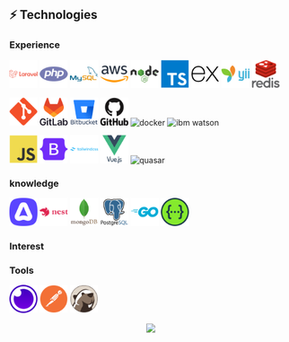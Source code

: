 ## ⚡ Technologies

### Experience

<p>
    <img src="https://github.com/devicons/devicon/blob/master/icons/laravel/laravel-original-wordmark.svg" alt="laravel" width="50" height="50"/>
    <img src="https://github.com/devicons/devicon/blob/master/icons/php/php-plain.svg" alt="php" width="50" height="50"/>
    <img src="https://github.com/devicons/devicon/blob/master/icons/mysql/mysql-original-wordmark.svg" alt="mysql" width="50" height="50"/>
    <img src="https://github.com/devicons/devicon/blob/master/icons/amazonwebservices/amazonwebservices-original-wordmark.svg" alt="aws" width="50" height="50"/> 
    <img src="https://github.com/devicons/devicon/blob/master/icons/nodejs/nodejs-original-wordmark.svg" alt="nodejs" width="50" height="50"/> 
    <img src="https://github.com/devicons/devicon/blob/master/icons/typescript/typescript-original.svg" alt="typescript" width="50" height="50"/>
    <img src="https://github.com/devicons/devicon/blob/master/icons/express/express-original.svg" alt="express" width="50" height="50"/>
    <img src="https://github.com/devicons/devicon/blob/master/icons/yii/yii-original-wordmark.svg" alt="yii" width="50" height="50"/>
    <img src="https://github.com/devicons/devicon/blob/master/icons/redis/redis-original-wordmark.svg" alt="redis" width="50" height="50"/>
</p>
<p>
    <img src="https://github.com/devicons/devicon/blob/master/icons/git/git-original.svg" alt="git" width="50" height="50"/>
    <img src="https://github.com/devicons/devicon/blob/master/icons/gitlab/gitlab-original-wordmark.svg" alt="gitlab" width="50" height="50"/>
    <img src="https://github.com/devicons/devicon/blob/master/icons/bitbucket/bitbucket-original-wordmark.svg" alt="bitbucket" width="50" height="50"/>
    <img src="https://github.com/devicons/devicon/blob/master/icons/github/github-original-wordmark.svg" alt="github" width="50" height="50"/>
    <img src="https://cdn.iconscout.com/icon/free/png-256/docker-11-1175228.png" alt="docker" width="50" height="50"/>
    <img src="http://ctiglobal.com/wp-content/uploads/2021/07/IBM-Watson.jpg" alt="ibm watson" width="50" height="50"/>
<p>
<p>
    <img src="https://github.com/devicons/devicon/blob/master/icons/javascript/javascript-original.svg" alt="javascript" width="50" height="50"/>
    <img src="https://github.com/devicons/devicon/blob/master/icons/bootstrap/bootstrap-plain.svg" alt="bootstrap" width="50" height="50"/>
    <img src="https://github.com/devicons/devicon/blob/master/icons/tailwindcss/tailwindcss-plain-wordmark.svg" alt="tailwind" width="50" height="50"/>
    <img src="https://github.com/devicons/devicon/blob/master/icons/vuejs/vuejs-original-wordmark.svg" alt="vuejs" width="50" height="50"/>
    <img src="https://cdn.quasar.dev/logo/svg/quasar-logo.svg" alt="quasar" width="50" height="50"/>
</p>

### knowledge

<p>
    <img src="https://github.com/devicons/devicon/blob/master/icons/adonisjs/adonisjs-original.svg" alt="adonisjs" width="50" height="50"/>
    <img src="https://github.com/devicons/devicon/blob/master/icons/nestjs/nestjs-original-wordmark.svg" alt="adonisjs" width="50" height="50"/>
    <img src="https://github.com/devicons/devicon/blob/master/icons/mongodb/mongodb-original-wordmark.svg" alt="mongodb" width="50" height="50"/>
    <img src="https://github.com/devicons/devicon/blob/master/icons/postgresql/postgresql-original-wordmark.svg" alt="postgresql" width="50" height="50"/>
    <img src="https://github.com/devicons/devicon/blob/master/icons/go/go-original-wordmark.svg" alt="golang" width="50" height="50"/>
    <img src="https://github.com/devicons/devicon/blob/master/icons/swagger/swagger-original.svg" alt="swagger" width="50" height="50"/>
</p>

### Interest

<p>
    
</p>

### Tools

<p>
    <img src="https://github.com/devicons/devicon/blob/master/icons/insomnia/insomnia-original.svg" alt="insomnia" width="50" height="50"/>
    <img src="https://github.com/devicons/devicon/blob/master/icons/postman/postman-original.svg" alt="postman" width="50" height="50"/>
    <img src="https://github.com/devicons/devicon/blob/master/icons/dbeaver/dbeaver-original.svg" alt="dbeaver" width="50" height="50"/>
</p>


<p align="center">
  <img align="center" src="https://github-readme-stats.vercel.app/api?username=ninfty&show_icons=true"/>
</p>
